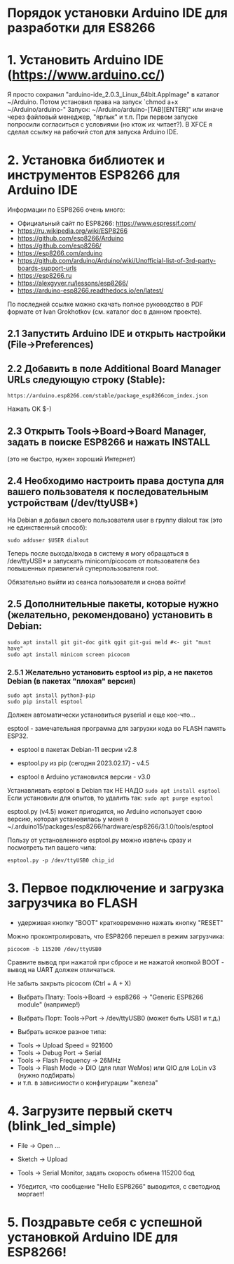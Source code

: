 Порядок установки Arduino IDE для разработки для ES8266
=======================================================

# 1. Установить Arduino IDE (https://www.arduino.cc/)
Я просто сохранил "arduino-ide_2.0.3_Linux_64bit.AppImage" в каталог ~/Arduino.
Потом установил права на запуск `chmod a+x ~/Arduino/arduino-<TAB><ENTER>"
Запуск: ~/Arduino/arduino-[TAB][ENTER]" или иначе через файловый менеджер, "ярлык" и т.п.
При первом запуске попросили согласиться с условиями (но ктож их читает?).
В XFCE я сделал ссылку на рабочий стол для запуска Arduino IDE.

# 2. Установка библиотек и инструментов ESP8266 для Arduino IDE

Информации по ESP8266 очень много:
- Официальный сайт по ESP8266: https://www.espressif.com/
- https://ru.wikipedia.org/wiki/ESP8266
- https://github.com/esp8266/Arduino
- https://github.com/esp8266/
- https://esp8266.com/arduino
- https://github.com/arduino/Arduino/wiki/Unofficial-list-of-3rd-party-boards-support-urls
- https://esp8266.ru 
- https://alexgyver.ru/lessons/esp8266/
- https://arduino-esp8266.readthedocs.io/en/latest/

По последней ссылке можно скачать полное руководство в PDF формате
от Ivan Grokhotkov (см. каталог doc в данном проекте).

## 2.1 Запустить Arduino IDE и открыть настройки (File->Preferences)

## 2.2 Добавить в поле Additional Board Manager URLs следующую строку (Stable):
```
https://arduino.esp8266.com/stable/package_esp8266com_index.json
```
Нажать OK $-)

## 2.3 Открыть Tools->Board->Board Manager, задать в поиске ESP8266 и нажать INSTALL
(это не быстро, нужен хороший Интернет)

## 2.4 Необходимо настроить права доступа для вашего пользователя к последовательным устройствам (/dev/ttyUSB*)
На Debian я добавил своего пользователя user в группу dialout так (это не единственный способ):
```
sudo adduser $USER dialout
```
Теперь после выхода/входа в систему я могу обращаться
в /dev/ttyUSB* и запускать minicom/picocom от пользователя без повышенных
привилегий суперпользователя root.

Обязательно выйти из сеанса пользователя и снова войти!

## 2.5 Дополнительные пакеты, которые нужно (желательно, рекомендовано) установить в Debian:
```
sudo apt install git git-doc gitk qgit git-gui meld #<- git "must have"
sudo apt install minicom screen picocom

```
### 2.5.1 Желательно установить esptool из pip, а не пакетов Debian (в пакетах "плохая" версия)
```
sudo apt install python3-pip
sudo pip install esptool
``` 
Должен автоматически установиться pyserial и еще кое-что...

esptool - замечательная программа для загрузки кода во FLASH память ESP32.

* esptool в пакетах Debian-11 весрии v2.8

* esptool.py из pip (сегодня 2023.02.17) - v4.5

* esptool в Arduino установился версии - v3.0

Устанавливать esptool в Debian так НЕ НАДО `sudo apt install esptool`
Если установили для опытов, то удалить так: `sudo apt purge esptool`

esptool.py (v4.5) может пригодится, но Arduino использует свою версию,
которая установилась у меня в ~/.arduino15/packages/esp8266/hardware/esp8266/3.1.0/tools/esptool

Пользу от установленного esptool.py можно извлечь сразу и посмотреть тип вашего чипа:
```
esptool.py -p /dev/ttyUSB0 chip_id
```

# 3. Первое подключение и загрузка загрузчика во FLASH

 * удерживая кнопку "BOOT" кратковременно нажать кнопку "RESET"

Можно проконтролировать, что ESP8266 перешел в режим загрузчика:
```
picocom -b 115200 /dev/ttyUSB0
```
Сравните вывод при нажатой при сбросе и не нажатой кнопкой BOOT - вывод
на UART должен отличаться.

Не забыть закрыть picocom (Ctrl + A + X)

 * Выбрать Плату: Tools->Board -> esp8266 -> "Generic ESP8266 module" (например!)

 * Выбрать Порт: Tools->Port -> /dev/ttyUSB0 (может быть USB1 и т.д.)

 * Выбрать всякое разное типа:

 - Tools -> Upload Speed = 921600
 - Tools -> Debug Port -> Serial
 - Tools -> Flash Frequency -> 26MHz
 - Tools -> Flash Mode -> DIO (для плат WeMos) или QIO для LoLin v3 (нужно подбирать)
 - и т.п. в зависимости о конфигурации "железа"

# 4. Загрузите первый скетч (blink_led_simple)

 * File -> Open ... 

 * Sketch -> Upload

 * Tools -> Serial Monitor, задать скорость обмена 115200 бод

 * Убедится, что сообщение "Hello ESP8266" выводится, с светодиод моргает!

# 5. Поздравьте себя с успешной установкой Arduino IDE для ESP8266!

